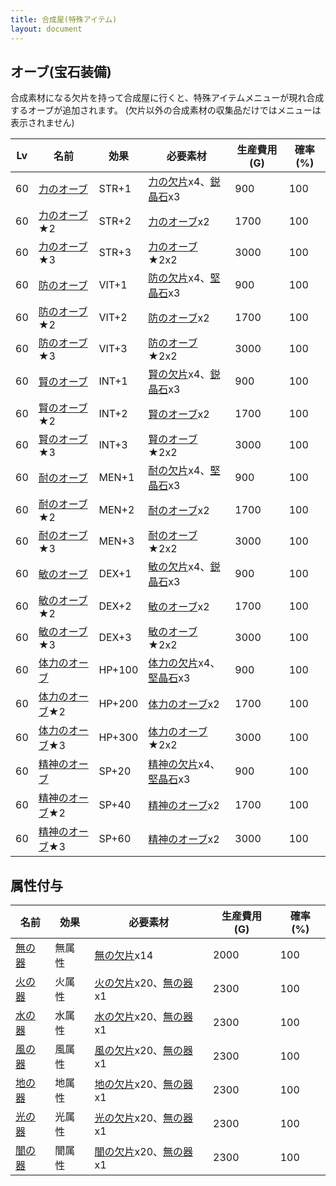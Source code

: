 ```yaml
---
title: 合成屋(特殊アイテム)
layout: document
---
```

## オーブ(宝石装備)

合成素材になる欠片を持って合成屋に行くと、特殊アイテムメニューが現れ合成するオーブが追加されます。
(欠片以外の合成素材の収集品だけではメニューは表示されません)

|Lv|名前|効果|必要素材|生産費用 (G)|確率 (%)|
|---|---|---|---|---|---|
|60|[力のオーブ](力のオーブ)|STR+1|[力の欠片](力の欠片)x4、[鋭晶石](鋭晶石)x3|900|100|
|60|[力のオーブ](力のオーブ)★2|STR+2|[力のオーブ](力のオーブ)x2|1700|100|
|60|[力のオーブ](力のオーブ)★3|STR+3|[力のオーブ](力のオーブ)★2x2|3000|100|
|60|[防のオーブ](防のオーブ)|VIT+1|[防の欠片](防の欠片)x4、[堅晶石](堅晶石)x3|900|100|
|60|[防のオーブ](防のオーブ)★2|VIT+2|[防のオーブ](防のオーブ)x2|1700|100|
|60|[防のオーブ](防のオーブ)★3|VIT+3|[防のオーブ](防のオーブ)★2x2|3000|100|
|60|[賢のオーブ](賢のオーブ)|INT+1|[賢の欠片](賢の欠片)x4、[鋭晶石](鋭晶石)x3|900|100|
|60|[賢のオーブ](賢のオーブ)★2|INT+2|[賢のオーブ](賢のオーブ)x2|1700|100|
|60|[賢のオーブ](賢のオーブ)★3|INT+3|[賢のオーブ](賢のオーブ)★2x2|3000|100|
|60|[耐のオーブ](耐のオーブ)|MEN+1|[耐の欠片](耐の欠片)x4、[堅晶石](堅晶石)x3|900|100|
|60|[耐のオーブ](耐のオーブ)★2|MEN+2|[耐のオーブ](耐のオーブ)x2|1700|100|
|60|[耐のオーブ](耐のオーブ)★3|MEN+3|[耐のオーブ](耐のオーブ)★2x2|3000|100|
|60|[敏のオーブ](敏のオーブ)|DEX+1|[敏の欠片](敏の欠片)x4、[鋭晶石](鋭晶石)x3|900|100|
|60|[敏のオーブ](敏のオーブ)★2|DEX+2|[敏のオーブ](敏のオーブ)x2|1700|100|
|60|[敏のオーブ](敏のオーブ)★3|DEX+3|[敏のオーブ](敏のオーブ)★2x2|3000|100|
|60|[体力のオーブ](体力のオーブ)|HP+100|[体力の欠片](体力の欠片)x4、[堅晶石](堅晶石)x3|900|100|
|60|[体力のオーブ](体力のオーブ)★2|HP+200|[体力のオーブ](体力のオーブ)x2|1700|100|
|60|[体力のオーブ](体力のオーブ)★3|HP+300|[体力のオーブ](体力のオーブ)★2x2|3000|100|
|60|[精神のオーブ](精神のオーブ)|SP+20|[精神の欠片](精神の欠片)x4、[堅晶石](堅晶石)x3|900|100|
|60|[精神のオーブ](精神のオーブ)★2|SP+40|[精神のオーブ](精神のオーブ)x2|1700|100|
|60|[精神のオーブ](精神のオーブ)★3|SP+60|[精神のオーブ](精神のオーブ)x2|3000|100|

## 属性付与

|名前|効果|必要素材|生産費用 (G)|確率 (%)|
|---|---|---|---|---|
|[無の器](無の器)|無属性|[無の欠片](無の欠片)x14|2000|100|
|[火の器](火の器)|火属性|[火の欠片](火の欠片)x20、[無の器](無の器)x1|2300|100|
|[水の器](水の器)|水属性|[水の欠片](水の欠片)x20、[無の器](無の器)x1|2300|100|
|[風の器](風の器)|風属性|[風の欠片](風の欠片)x20、[無の器](無の器)x1|2300|100|
|[地の器](地の器)|地属性|[地の欠片](地の欠片)x20、[無の器](無の器)x1|2300|100|
|[光の器](光の器)|光属性|[光の欠片](光の欠片)x20、[無の器](無の器)x1|2300|100|
|[闇の器](闇の器)|闇属性|[闇の欠片](闇の欠片)x20、[無の器](無の器)x1|2300|100|
